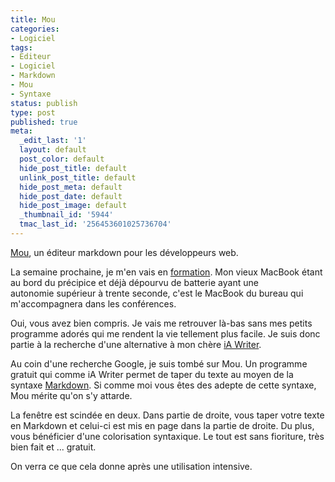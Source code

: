 ```yaml
---
title: Mou
categories:
- Logiciel
tags:
- Editeur
- Logiciel
- Markdown
- Mou
- Syntaxe
status: publish
type: post
published: true
meta:
  _edit_last: '1'
  layout: default
  post_color: default
  hide_post_title: default
  unlink_post_title: default
  hide_post_meta: default
  hide_post_date: default
  hide_post_image: default
  _thumbnail_id: '5944'
  tmac_last_id: '256453601025736704'
---
```

<a title="Mou" href="https://mouapp.com/">Mou</a>, un éditeur markdown pour les développeurs web.<!--more-->

La semaine prochaine, je m'en vais en <a title="Université Typo3" href="https://t3uni.typo3-fr.org/">formation</a>. Mon vieux MacBook étant au bord du précipice et déjà dépourvu de batterie ayant une autonomie supérieur à trente seconde, c'est le MacBook du bureau qui m'accompagnera dans les conférences.

Oui, vous avez bien compris. Je vais me retrouver là-bas sans mes petits programme adorés qui me rendent la vie tellement plus facile. Je suis donc partie à la recherche d'une alternative à mon chère <a title="iA Writer" href="https://www.iawriter.com/">iA Writer</a>.

Au coin d'une recherche Google, je suis tombé sur Mou. Un programme gratuit qui comme iA Writer permet de taper du texte au moyen de la syntaxe <a title="Markdown sur Daring FireBall" href="https://daringfireball.net/projects/markdown/">Markdown</a>. Si comme moi vous êtes des adepte de cette syntaxe, Mou mérite qu'on s'y attarde.

La fenêtre est scindée en deux. Dans partie de droite, vous taper votre texte en Markdown et celui-ci est mis en page dans la partie de droite. Du plus, vous bénéficier d'une colorisation syntaxique. Le tout est sans fioriture, très bien fait et ... gratuit.

On verra ce que cela donne après une utilisation intensive.
